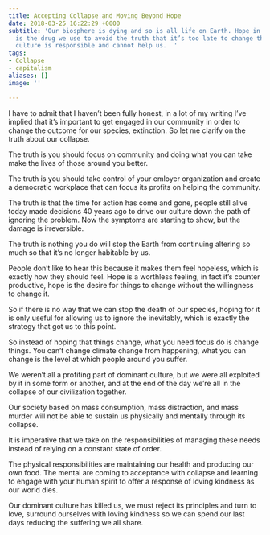 ```yaml
---
title: Accepting Collapse and Moving Beyond Hope
date: 2018-03-25 16:22:29 +0000
subtitle: 'Our biosphere is dying and so is all life on Earth. Hope in “a solution”
  is the drug we use to avoid the truth that it’s too late to change that, and our
  culture is responsible and cannot help us.  '
tags:
- Collapse
- capitalism
aliases: []
image: ''

---
```

I have to admit that I haven’t been fully honest, in a lot of my writing I’ve implied that it’s important to get engaged in our community in order to change the outcome for our species, extinction. So let me clarify on the truth about our collapse.

The truth is you should focus on community and doing what you can take make the lives of those around you better.

The truth is you should take control of your emloyer organization and create a democratic workplace that can focus its profits on helping the community.

The truth is that the time for action has come and gone, people still alive today made decisions 40 years ago to drive our culture down the path of ignoring the problem. Now the symptoms are starting to show, but the damage is irreversible.

The truth is nothing you do will stop the Earth from continuing altering so much so that it’s no longer habitable by us.

People don’t like to hear this because it makes them feel hopeless, which is exactly how they should feel. Hope is a worthless feeling, in fact it’s counter productive, hope is the desire for things to change without the willingness to change it.

So if there is no way that we can stop the death of our species, hoping for it is only useful for allowing us to ignore the inevitably, which is exactly the strategy that got us to this point.

So instead of hoping that things change, what you need focus do is change things. You can’t change climate change from happening, what you can change is the level at which people around you suffer. 

We weren’t all a profiting part of dominant culture, but we were all exploited by it in some form or another, and at the end of the day we’re all in the collapse of our civilization together.

Our society based on mass consumption, mass distraction, and mass murder will not be able to sustain us physically and mentally through its collapse.

It is imperative that we take on the responsibilities of managing these needs instead of relying on a constant state of order. 

The physical responsibilities are maintaining our health and producing our own food. The mental are coming to acceptance with collapse and learning to engage with your human spirit to offer a response of loving kindness as our world dies.

Our dominant culture has killed us, we must reject its principles and turn to love, surround ourselves with loving kindness so we can spend our last days reducing the suffering we all share. 